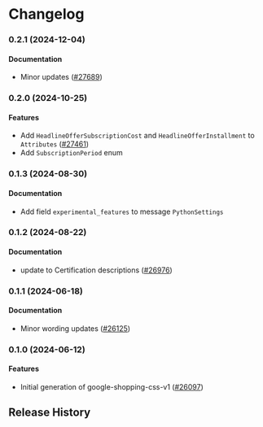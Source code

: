 # Changelog

### 0.2.1 (2024-12-04)

#### Documentation

* Minor updates ([#27689](https://github.com/googleapis/google-cloud-ruby/issues/27689)) 

### 0.2.0 (2024-10-25)

#### Features

* Add `HeadlineOfferSubscriptionCost` and `HeadlineOfferInstallment` to `Attributes` ([#27461](https://github.com/googleapis/google-cloud-ruby/issues/27461)) 
* Add `SubscriptionPeriod` enum 

### 0.1.3 (2024-08-30)

#### Documentation

* Add field `experimental_features` to message `PythonSettings` 

### 0.1.2 (2024-08-22)

#### Documentation

* update to Certification descriptions ([#26976](https://github.com/googleapis/google-cloud-ruby/issues/26976)) 

### 0.1.1 (2024-06-18)

#### Documentation

* Minor wording updates ([#26125](https://github.com/googleapis/google-cloud-ruby/issues/26125)) 

### 0.1.0 (2024-06-12)

#### Features

* Initial generation of google-shopping-css-v1 ([#26097](https://github.com/googleapis/google-cloud-ruby/issues/26097)) 

## Release History
